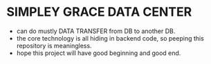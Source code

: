 # SIMPLEY GRACE DATA CENTER
- can do mustly DATA TRANSFER from DB to another DB.
- the core technology is all hiding in backend code, so peeping this repository is meaningless.
- hope this project will have good beginning and good end.


